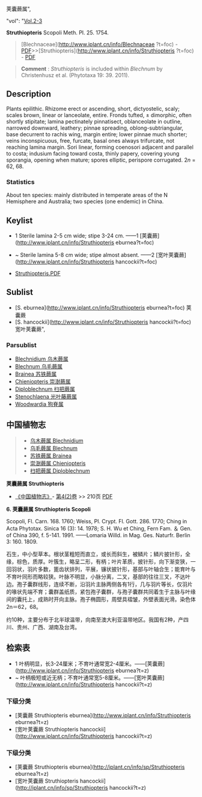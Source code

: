 荚囊蕨属",

  "vol": "[Vol.2-3](http://iplant.cn/foc/vol/1)

**Struthiopteris** Scopoli Meth. Pl. 25. 1754.

> [Blechnaceae](http://www.iplant.cn/info/Blechnaceae ?t=foc) - [PDF](http://iplant.cn/foc/pdf/Blechnaceae.pdf)>>[Struthiopteris](http://www.iplant.cn/info/Struthiopteris ?t=foc) - [PDF](http://www.iplant.cn/foc/pdf/Struthiopteris.pdf)

> **Comment** : 
> *Struthiopteris* is included within *Blechnum* by Christenhusz et al. (Phytotaxa 19: 39. 2011).

## Description

Plants epilithic. Rhizome erect or ascending, short, dictyostelic, scaly; scales brown, linear or lanceolate, entire. Fronds tufted, ± dimorphic, often shortly stipitate; lamina pectinately pinnatisect, oblanceolate in outline, narrowed downward, leathery; pinnae spreading, oblong-subtriangular, base decurrent to rachis wing, margin entire; lower pinnae much shorter; veins inconspicuous, free, furcate, basal ones always trifurcate, not reaching lamina margin. Sori linear, forming coenosori adjacent and parallel to costa; indusium facing toward costa, thinly papery, covering young sporangia, opening when mature; spores elliptic, perispore corrugated. 2*n* = 62, 68.

### Statistics
About ten species: mainly distributed in temperate areas of the N Hemisphere and Australia; two species (one endemic) in China.

## Keylist

* 1 Sterile lamina 2-5 cm wide; stipe 3-24 cm.  ——1 [荚囊蕨](http://www.iplant.cn/info/Struthiopteris eburnea?t=foc)
* ~ Sterile lamina 5-8 cm wide; stipe almost absent.  ——2 [宽叶荚囊蕨](http://www.iplant.cn/info/Struthiopteris hancockii?t=foc)

* [Struthiopteris.PDF](http://iplant.cn/foc/pdf/Struthiopteris.pdf)

## Sublist

* [S.  eburnea](http://www.iplant.cn/info/Struthiopteris eburnea?t=foc)
 荚囊蕨
* [S.  hancockii](http://www.iplant.cn/info/Struthiopteris hancockii?t=foc) 宽叶荚囊蕨",

### Parsublist

* [Blechnidium  乌木蕨属](http://www.iplant.cn/info/Blechnidium?t=foc)
* [Blechnum  乌毛蕨属](http://www.iplant.cn/info/Blechnum?t=foc)
* [Brainea  苏铁蕨属](http://www.iplant.cn/info/Brainea?t=foc)
* [Chieniopteris  崇澍蕨属](http://www.iplant.cn/info/Chieniopteris?t=foc)
* [Diploblechnum  扫把蕨属](http://www.iplant.cn/info/Diploblechnum?t=foc)
* [Stenochlaena  光叶藤蕨属](http://www.iplant.cn/info/Stenochlaena?t=foc)
* [Woodwardia  狗脊属](http://www.iplant.cn/info/Woodwardia?t=foc)

## 中国植物志

> * [乌木蕨属  Blechnidium](Blechnidium-乌木蕨属.md)
> * [乌毛蕨属  Blechnum](Blechnum-乌毛蕨属.md)
> * [苏铁蕨属  Brainea](Brainea-苏铁蕨属.md)
> * [崇澍蕨属  Chieniopteris](Chieniopteris-崇澍蕨属.md)
> * [扫把蕨属  Diploblechnum](http://www.iplant.cn/info/Diploblechnum?t=z)

**荚囊蕨属 Struthiopteris**

* [《中国植物志》](http://www.iplant.cn/frps)- [第4(2)卷](http://www.iplant.cn/frps/vol/4(2)) >> 210页 [PDF](http://www.iplant.cn/frps/pdf/4(2)/210y.pdf)

**6. 荚囊蕨属 Struthiopteris Scopoli**

Scopoli, Fl. Carn. 168. 1760; Weiss, Pl. Crypt. Fl. Gott. 286. 1770; Ching in Acta Phytotax. Sinica 16 (3): 14. 1978; S. H. Wu et Ching, Fern Fam. ＆ Gen. of China 390, f. 5-141. 1991. ——Lomaria Willd. in Mag. Ges. Naturfr. Berlin 3: 160. 1809.

石生，中小型草本。根状茎粗短而直立，或长而斜生，被鳞片；鳞片披针形，全缘，棕色，质厚。叶簇生，略呈二形，有柄；叶片革质，披针形，向下渐变狭，一回羽状，羽片多数，篦齿状排列，平展，镰状披针形，基部与叶轴合生；能育叶与不育叶同形而略较狭。叶脉不明显，小脉分离，二叉，基部的往往三叉，不达叶边。孢子囊群线形，连续不断，沿羽片主脉两侧各有1行，几与羽片等长，仅羽片的喙状先端不育；囊群盖纸质，紧包孢子囊群，与孢子囊群共同着生于主脉与叶缘间的囊托上，成熟时开向主脉。孢子椭圆形，周壁具褶皱，外壁表面光滑。染色体2n＝62，68。

约10种，主要分布于北半球温带，向南至澳大利亚温带地区。我国有2种，产四川、贵州、广西、湖南及台湾。

## 检索表
* 1 叶柄明显，长3-24厘米；不育叶通常宽2-4厘米。——[荚囊蕨](http://www.iplant.cn/info/Struthiopteris eburnea?t=z)
* ~ 叶柄极短或近无柄；不育叶通常宽5-8厘米。——[宽叶荚囊蕨](http://www.iplant.cn/info/Struthiopteris hancockii?t=z)

### 下级分类
* [荚囊蕨  Struthiopteris eburnea](http://www.iplant.cn/info/Struthiopteris eburnea?t=z)
* [宽叶荚囊蕨  Struthiopteris hancockii](http://www.iplant.cn/info/Struthiopteris hancockii?t=z)

### 下级分类
* [荚囊蕨  Struthiopteris eburnea](http://iplant.cn/info/sp/Struthiopteris eburnea?t=z)
* [宽叶荚囊蕨  Struthiopteris hancockii](http://iplant.cn/info/sp/Struthiopteris hancockii?t=z)
